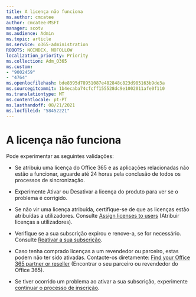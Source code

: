 ```yaml
---
title: A licença não funciona
ms.author: cmcatee
author: cmcatee-MSFT
manager: scotv
ms.audience: Admin
ms.topic: article
ms.service: o365-administration
ROBOTS: NOINDEX, NOFOLLOW
localization_priority: Priority
ms.collection: Adm_O365
ms.custom:
- "9002459"
- "4764"
ms.openlocfilehash: bde8395d78951087e482848c823d985163b9de3a
ms.sourcegitcommit: 1b4ecaba74cfcff155528dc9e1002011afe0f110
ms.translationtype: MT
ms.contentlocale: pt-PT
ms.lasthandoff: 08/21/2021
ms.locfileid: "58452221"
---
```

# <a name="license-not-working"></a>A licença não funciona

Pode experimentar as seguintes validações:

- Se atribuiu uma licença do Office 365 e as aplicações relacionadas não estão a funcionar, aguarde até 24 horas pela conclusão de todos os processos de sincronização. 

- Experimente Ativar ou Desativar a licença do produto para ver se o problema é corrigido. 

- Se não vir uma licença atribuída, certifique-se de que as licenças estão atribuídas a utilizadores. Consulte [Assign licenses to users](https://docs.microsoft.com/microsoft-365/admin/manage/assign-licenses-to-users?view=o365-worldwide) (Atribuir licenças a utilizadores).

- Verifique se a sua subscrição expirou e renove-a, se for necessário. Consulte [Reativar a sua subscrição](https://docs.microsoft.com/alchemyinsights/reactivate-your-subscription). 

- Caso tenha comprado licenças a um revendedor ou parceiro, estas podem não ter sido ativadas. Contacte-os diretamente: [Find your Office 365 partner or reseller](https://docs.microsoft.com//microsoft-365/admin/manage/find-your-partner-or-reseller) (Encontrar o seu parceiro ou revendedor do Office 365).

- Se tiver ocorrido um problema ao ativar a sua subscrição, experimente [continuar o processo de inscrição](https://go.microsoft.com/fwlink/?linkid=2126800).
